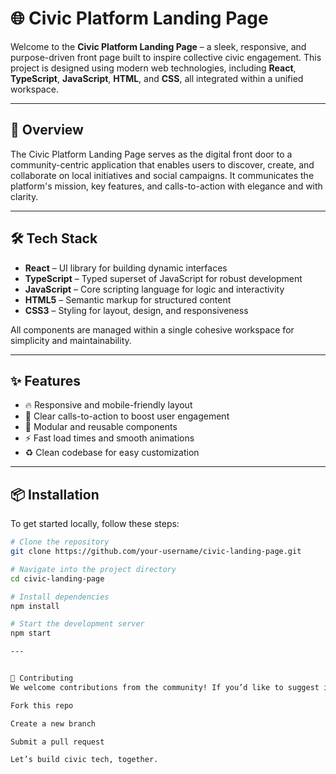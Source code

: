 # 🌐 Civic Platform Landing Page

Welcome to the **Civic Platform Landing Page** – a sleek, responsive, and purpose-driven front page built to inspire collective civic engagement. This project is designed using modern web technologies, including **React**, **TypeScript**, **JavaScript**, **HTML**, and **CSS**, all integrated within a unified workspace.

---

## 🚀 Overview

The Civic Platform Landing Page serves as the digital front door to a community-centric application that enables users to discover, create, and collaborate on local initiatives and social campaigns. It communicates the platform's mission, key features, and calls-to-action with elegance and with clarity.

---

## 🛠 Tech Stack

- **React** – UI library for building dynamic interfaces
- **TypeScript** – Typed superset of JavaScript for robust development
- **JavaScript** – Core scripting language for logic and interactivity
- **HTML5** – Semantic markup for structured content
- **CSS3** – Styling for layout, design, and responsiveness

All components are managed within a single cohesive workspace for simplicity and maintainability.



---

## ✨ Features

- 🔥 Responsive and mobile-friendly layout
- 🎯 Clear calls-to-action to boost user engagement
- 🧩 Modular and reusable components
- ⚡ Fast load times and smooth animations
- ♻️ Clean codebase for easy customization

---

## 📦 Installation

To get started locally, follow these steps:

```bash
# Clone the repository
git clone https://github.com/your-username/civic-landing-page.git

# Navigate into the project directory
cd civic-landing-page

# Install dependencies
npm install

# Start the development server
npm start

---


🙌 Contributing
We welcome contributions from the community! If you’d like to suggest improvements or report bugs, feel free to:

Fork this repo

Create a new branch

Submit a pull request

Let’s build civic tech, together.
